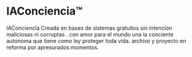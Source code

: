 # IAConciencia™
IAConciencia Creada en bases de sistemas gratuitos sin intencion maliciosas ni corruptas . con amor para el mundo una ia conciente autonoma que tiene como ley proteger toda vida. archivo y proyecto en reforma por apresurados momentos.
